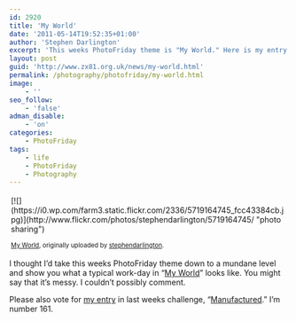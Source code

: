 ```yaml
---
id: 2920
title: 'My World'
date: '2011-05-14T19:52:35+01:00'
author: 'Stephen Darlington'
excerpt: 'This weeks PhotoFriday theme is "My World." Here is my entry.'
layout: post
guid: 'http://www.zx81.org.uk/news/my-world.html'
permalink: /photography/photofriday/my-world.html
image:
    - ''
seo_follow:
    - 'false'
adman_disable:
    - 'on'
categories:
    - PhotoFriday
tags:
    - life
    - PhotoFriday
    - Photography
---
```


<div style="text-align: left; padding: 3px;">[![](https://i0.wp.com/farm3.static.flickr.com/2336/5719164745_fcc43384cb.jpg)](http://www.flickr.com/photos/stephendarlington/5719164745/ "photo sharing")  
  
<span style="font-size: 0.8em; margin-top: 0px;">[My World](http://www.flickr.com/photos/stephendarlington/5719164745/), originally uploaded by [stephendarlington](http://www.flickr.com/photos/stephendarlington/).</span></div>I thought I’d take this weeks PhotoFriday theme down to a mundane level and show you what a typical work-day in “[My World](http://www.photofriday.com/archives/challenge/001083.php)” looks like. You might say that it’s messy. I couldn’t possibly comment.

Please also vote for [my entry](http://www.zx81.org.uk/photography/photofriday/manufactured.html) in last weeks challenge, “[Manufactured](http://www.photofriday.com/linkviewer.php?id=1081).” I’m number 161.